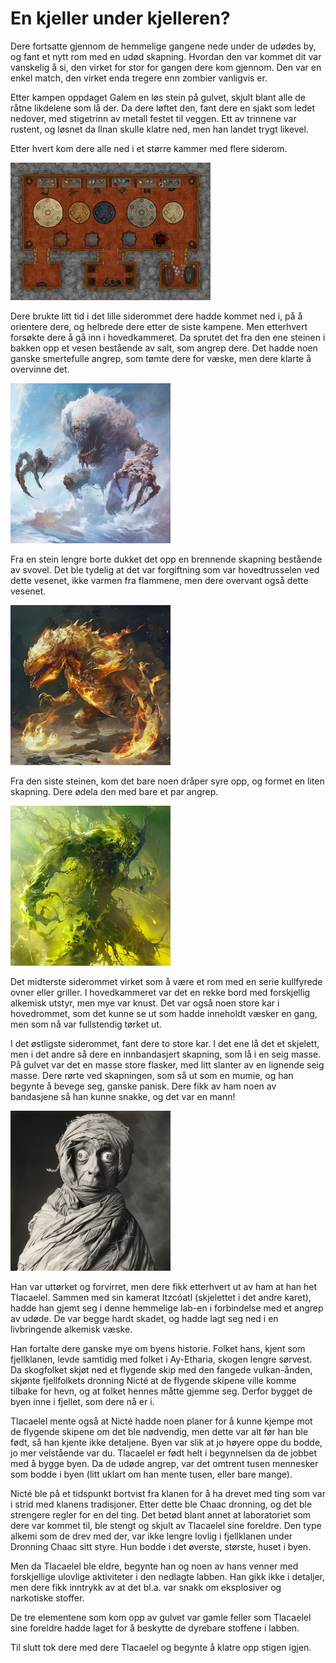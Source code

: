 # En kjeller under kjelleren?

Dere fortsatte gjennom de hemmelige gangene nede under de udødes by, og fant et nytt rom med en udød skapning. Hvordan den var kommet dit var vanskelig å si, den virket for stor for gangen dere kom gjennom. Den var en enkel match, den virket enda tregere enn zombier vanligvis er.

Etter kampen oppdaget Galem en løs stein på gulvet, skjult blant alle de råtne likdelene som lå der. Da dere løftet den, fant dere en sjakt som ledet nedover, med stigetrinn av metall festet til veggen. Ett av trinnene var rustent, og løsnet da Ilnan skulle klatre ned, men han landet trygt likevel.

Etter hvert kom dere alle ned i et større kammer med flere siderom.

![Underjordisk lab](images/sublab.png)

Dere brukte litt tid i det lille siderommet dere hadde kommet ned i, på å orientere dere, og helbrede dere etter de siste kampene. Men etterhvert forsøkte dere å gå inn i hovedkammeret. Da sprutet det fra den ene steinen i bakken opp et vesen bestående av salt, som angrep dere. Det hadde noen ganske smertefulle angrep, som tømte dere for væske, men dere klarte å overvinne det.

![Salt-element](images/salt_elemental.png)

Fra en stein lengre borte dukket det opp en brennende skapning bestående av svovel. Det ble tydelig at det var forgiftning som var hovedtrusselen ved dette vesenet, ikke varmen fra flammene, men dere overvant også dette vesenet.

![Svovel-element](images/sulfur_elemental.png)

Fra den siste steinen, kom det bare noen dråper syre opp, og formet en liten skapning. Dere ødela den med bare et par angrep.

![Syre-element](images/acid_elemental.png)

Det midterste siderommet virket som å være et rom med en serie kullfyrede ovner eller griller. I hovedkammeret var det en rekke bord med forskjellig alkemisk utstyr, men mye var knust. Det var også noen store kar i hovedrommet, som det kunne se ut som hadde inneholdt væsker en gang, men som nå var fullstendig tørket ut.

I det østligste siderommet, fant dere to store kar. I det ene lå det et skjelett, men i det andre så dere en innbandasjert skapning, som lå i en seig masse. På gulvet var det en masse store flasker, med litt slanter av en lignende seig masse. Dere rørte ved skapningen, som så ut som en mumie, og han begynte å bevege seg, ganske panisk. Dere fikk av ham noen av bandasjene så han kunne snakke, og det var en mann! 

![Tlacaelel](images/alchemist.png)

Han var uttørket og forvirret, men dere fikk etterhvert ut av ham at han het Tlacaelel. Sammen med sin kamerat Itzcóatl (skjelettet i det andre karet), hadde han gjemt seg i denne hemmelige lab-en i forbindelse med et angrep av udøde. De var begge hardt skadet, og hadde lagt seg ned i en livbringende alkemisk væske.

Han fortalte dere ganske mye om byens historie. Folket hans, kjent som fjellklanen, levde samtidig med folket i Ay-Etharia, skogen lengre sørvest. Da skogfolket skjøt ned et flygende skip med den fangede vulkan-ånden, skjønte fjellfolkets dronning Nicté at de flygende skipene ville komme tilbake for hevn, og at folket hennes måtte gjemme seg. Derfor bygget de byen inne i fjellet, som dere nå er i. 

Tlacaelel mente også at Nicté hadde noen planer for å kunne kjempe mot de flygende skipene om det ble nødvendig, men dette var alt før han ble født, så han kjente ikke detaljene. Byen var slik at jo høyere oppe du bodde, jo mer velstående var du. Tlacaelel er født helt i begynnelsen da de jobbet med å bygge byen. Da de udøde angrep, var det omtrent tusen mennesker som bodde i byen (litt uklart om han mente tusen, eller bare mange).

Nicté ble på et tidspunkt bortvist fra klanen for å ha drevet med ting som var i strid med klanens tradisjoner. Etter dette ble Chaac dronning, og det ble strengere regler for en del ting. Det betød blant annet at laboratoriet som dere var kommet til, ble stengt og skjult av Tlacaelel sine foreldre. Den type alkemi som de drev med der, var ikke lengre lovlig i fjellklanen under Dronning Chaac sitt styre. Hun bodde i det øverste, største, huset i byen.

Men da Tlacaelel ble eldre, begynte han og noen av hans venner med forskjellige ulovlige aktiviteter i den nedlagte labben. Han gikk ikke i detaljer, men dere fikk inntrykk av at det bl.a. var snakk om eksplosiver og narkotiske stoffer.

De tre elementene som kom opp av gulvet var gamle feller som Tlacaelel sine foreldre hadde laget for å beskytte de dyrebare stoffene i labben.

Til slutt tok dere med dere Tlacaelel og begynte å klatre opp stigen igjen.








